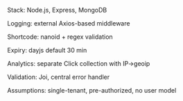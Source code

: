Stack: Node.js, Express, MongoDB

Logging: external Axios-based middleware

Shortcode: nanoid + regex validation

Expiry: dayjs default 30 min

Analytics: separate Click collection with IP→geoip

Validation: Joi, central error handler

Assumptions: single-tenant, pre-authorized, no user model